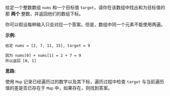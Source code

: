 给定一个整数数组 `nums` 和一个目标值 `target`，请你在该数组中找出和为目标值的那 **两个** 整数，并返回他们的数组下标。

你可以假设每种输入只会对应一个答案。但是，数组中同一个元素不能使用两遍。

**示例:**

```
给定 nums = [2, 7, 11, 15], target = 9

因为 nums[0] + nums[1] = 2 + 7 = 9
所以返回 [0, 1]
```

**思路:**

使用 `Map` 记录已经遍历过的数字以及其下标，遍历过程中检查 `target` 与当前遍历值的差是否已存在于 `Map` 中，如果存在，则找到答案。
